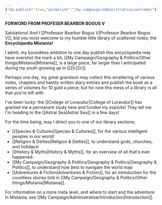 ```yaml
---
{"dg-publish":true,"permalink":"/my-campaign/administrative/welcome/"}
---
```


**FORWORD FROM PROFESER BEARBOR BOGUS V**

Salutations! And I [[Professor Bearbor Bogus V\|Professor Bearbor Bogus V]], bid you most welcome to my humble little library of scattered notes; the **Encyclopedia Mistania!**

I admit, my boundless ambition to one day publish this encyclopedia may have overshot the mark a bit, [[My Campaign/Geography & Politics/Other things/Mistania\|Mistania]], is a large place, far larger than I anticipated during my youth growing up in [[Zir\|Zir]].

Perhaps one day, my great grandson may collect this smattering of various notes, chapters and hastily written diary entries and publish the book as a series of volumes for 10 gold a piece; but for now this mess of a library is all that you're left with

I've been lucky: the [[College of Loravalur\|College of Loravalur]] has granted me a permanent study here and funded my exploits! They tell me I'm heading to the [[Astral Sea\|Astral Sea]] in a few days!

For the time being, may I direct you to one of our library sections;

- [[Species & Cultures\|Species & Cultures]], for the various intelligent peoples in our world!
- [[Religion & Deities\|Religion & Deities]], to understand gods, churches, and holidays!
- [[History & Myths\|History & Myths]], for an overview of all that's ever happened.
- [[My Campaign/Geography & Politics/Geography & Politics\|Geography & Politics]], to understand how best to navigate the world map 
- [[Adventures & Fiction\|Adventures & Fiction]], for an introduction for the countless stories told in [[My Campaign/Geography & Politics/Other things/Mistania\|Mistania]].

For information on a more meta level, and where to start and the adventure in Mistania; see [[My Campaign/Administrative/Introduction\|Introduction]].
